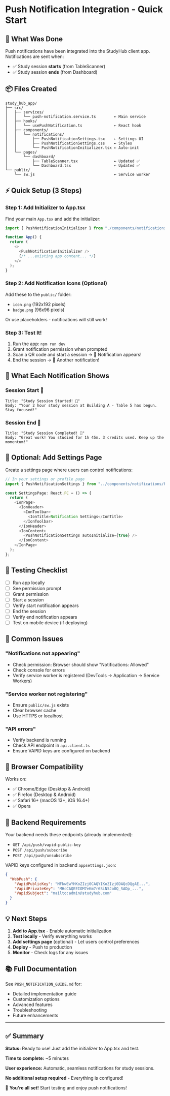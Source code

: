 # Push Notification Integration - Quick Start

## 🚀 What Was Done

Push notifications have been integrated into the StudyHub client app. Notifications are sent when:
- ✅ Study session **starts** (from TableScanner)
- ✅ Study session **ends** (from Dashboard)

## 📦 Files Created

```
study_hub_app/
├── src/
│   ├── services/
│   │   └── push-notification.service.ts        ← Main service
│   ├── hooks/
│   │   └── usePushNotification.ts              ← React hook
│   ├── components/
│   │   └── notifications/
│   │       ├── PushNotificationSettings.tsx    ← Settings UI
│   │       ├── PushNotificationSettings.css    ← Styles
│   │       └── PushNotificationInitializer.tsx ← Auto-init
│   └── pages/
│       └── dashboard/
│           ├── TableScanner.tsx                ← Updated ✅
│           └── Dashboard.tsx                   ← Updated ✅
└── public/
    └── sw.js                                   ← Service worker
```

## ⚡ Quick Setup (3 Steps)

### Step 1: Add Initializer to App.tsx

Find your main `App.tsx` and add the initializer:

```typescript
import { PushNotificationInitializer } from "./components/notifications/PushNotificationInitializer";

function App() {
  return (
    <>
      <PushNotificationInitializer />
      {/* ...existing app content... */}
    </>
  );
}
```

### Step 2: Add Notification Icons (Optional)

Add these to the `public/` folder:
- `icon.png` (192x192 pixels)
- `badge.png` (96x96 pixels)

Or use placeholders - notifications will still work!

### Step 3: Test It!

1. Run the app: `npm run dev`
2. Grant notification permission when prompted
3. Scan a QR code and start a session → 🔔 Notification appears!
4. End the session → 🔔 Another notification!

## 🎯 What Each Notification Shows

### Session Start 🎯
```
Title: "Study Session Started! 🎯"
Body: "Your 2 hour study session at Building A - Table 5 has begun. Stay focused!"
```

### Session End 🎉
```
Title: "Study Session Completed! 🎉"
Body: "Great work! You studied for 1h 45m. 3 credits used. Keep up the momentum!"
```

## 🔧 Optional: Add Settings Page

Create a settings page where users can control notifications:

```typescript
// In your settings or profile page
import { PushNotificationSettings } from "../components/notifications/PushNotificationSettings";

const SettingsPage: React.FC = () => {
  return (
    <IonPage>
      <IonHeader>
        <IonToolbar>
          <IonTitle>Notification Settings</IonTitle>
        </IonToolbar>
      </IonHeader>
      <IonContent>
        <PushNotificationSettings autoInitialize={true} />
      </IonContent>
    </IonPage>
  );
};
```

## 🧪 Testing Checklist

- [ ] Run app locally
- [ ] See permission prompt
- [ ] Grant permission
- [ ] Start a session
- [ ] Verify start notification appears
- [ ] End the session
- [ ] Verify end notification appears
- [ ] Test on mobile device (if deploying)

## 🐛 Common Issues

### "Notifications not appearing"
- Check permission: Browser should show "Notifications: Allowed"
- Check console for errors
- Verify service worker is registered (DevTools → Application → Service Workers)

### "Service worker not registering"
- Ensure `public/sw.js` exists
- Clear browser cache
- Use HTTPS or localhost

### "API errors"
- Verify backend is running
- Check API endpoint in `api.client.ts`
- Ensure VAPID keys are configured on backend

## 📱 Browser Compatibility

Works on:
- ✅ Chrome/Edge (Desktop & Android)
- ✅ Firefox (Desktop & Android)
- ✅ Safari 16+ (macOS 13+, iOS 16.4+)
- ✅ Opera

## 🔗 Backend Requirements

Your backend needs these endpoints (already implemented):
- `GET /api/push/vapid-public-key`
- `POST /api/push/subscribe`
- `POST /api/push/unsubscribe`

VAPID keys configured in backend `appsettings.json`:
```json
{
  "WebPush": {
    "VapidPublicKey": "MFkwEwYHKoZIzj0CAQYIKoZIzj0DAQcDQgAE...",
    "VapidPrivateKey": "MHcCAQEEIOM7eKm7r6SiN5Jo0Q_SADp_...",
    "VapidSubject": "mailto:admin@studyhub.com"
  }
}
```

## 💡 Next Steps

1. **Add to App.tsx** - Enable automatic initialization
2. **Test locally** - Verify everything works
3. **Add settings page** (optional) - Let users control preferences
4. **Deploy** - Push to production
5. **Monitor** - Check logs for any issues

## 📚 Full Documentation

See `PUSH_NOTIFICATION_GUIDE.md` for:
- Detailed implementation guide
- Customization options
- Advanced features
- Troubleshooting
- Future enhancements

---

## ✅ Summary

**Status:** Ready to use! Just add the initializer to App.tsx and test.

**Time to complete:** ~5 minutes

**User experience:** Automatic, seamless notifications for study sessions.

**No additional setup required** - Everything is configured!

🎉 **You're all set!** Start testing and enjoy push notifications!

